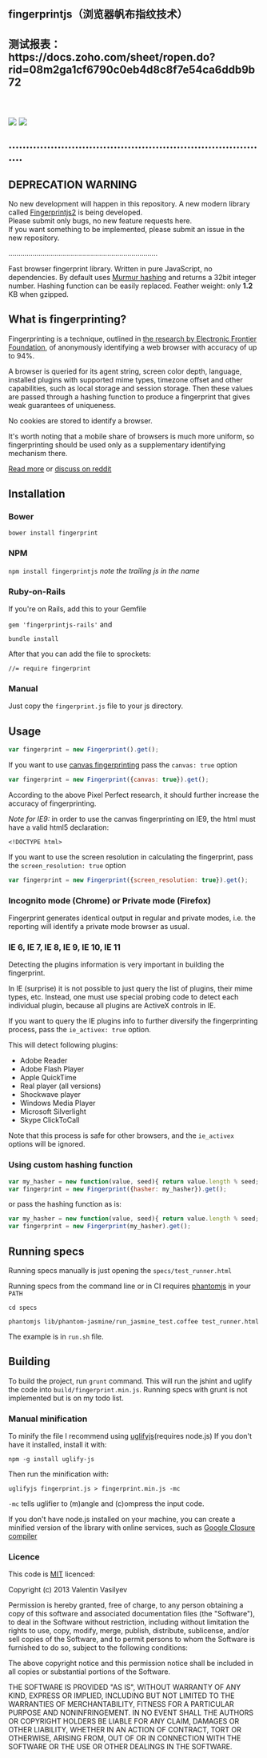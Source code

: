 <p align="center">
<h2>fingerprintjs（浏览器帆布指纹技术）</h2>
<h2>测试报表：https://docs.zoho.com/sheet/ropen.do?rid=08m2ga1cf6790c0eb4d8c8f7e54ca6ddb9b72<h2>
<br/>
<a href="https://travis-ci.org/Valve/fingerprintjs"><img src="http://img.shields.io/travis/Valve/fingerprintjs/master.svg?style=flat" /></a>
<a href="https://gitter.im/Valve/fingerprintjs"><img src="https://badges.gitter.im/Valve/fingerprintjs.png"/></a>
</p>

...........................................................................
## DEPRECATION WARNING                                                     
No new development will happen in this repository. A new modern library   
called [Fingerprintjs2](https://github.com/Valve/fingerprintjs2) is being developed.         
Please submit only bugs, no new feature requests here.                    
If you want something to be implemented, please submit an issue in the    
new repository.                                                           
                                                                          
..........................................................................

Fast browser fingerprint library. Written in pure JavaScript, no dependencies. 
By default uses [Murmur hashing][murmur] and returns a 32bit integer number.
Hashing function can be easily replaced.
Feather weight: only **1.2** KB when gzipped.

## What is fingerprinting?

Fingerprinting is a technique, outlined in [the research by Electronic Frontier Foundation][research], of
anonymously identifying a web browser with accuracy of up to 94%. 


A browser is queried for its agent string, screen color depth, language,
installed plugins with supported mime types, timezone offset and other capabilities, 
such as local storage and session storage. Then these values are passed through a hashing function
to produce a fingerprint that gives weak guarantees of uniqueness.

No cookies are stored to identify a browser.

It's worth noting that a mobile share of browsers is much more uniform, so fingerprinting should be used
only as a supplementary identifying mechanism there.

[Read more](http://valve.github.io/blog/2013/07/14/anonymous-browser-fingerprinting/)
or
[discuss on reddit](http://redd.it/1ic6ew)


## Installation

### Bower

`
bower install fingerprint
`

### NPM

`
npm install fingerprintjs
`
_note the trailing *js* in the name_

### Ruby-on-Rails

If you're on Rails, add this to your Gemfile

`
gem 'fingerprintjs-rails'
`
and 

`bundle install`

After that you can add the file to sprockets:

`
//= require fingerprint
`

### Manual

Just copy the `fingerprint.js` file to your js directory.

## Usage

```javascript
var fingerprint = new Fingerprint().get();
```

If you want to use [canvas fingerprinting][canvas_research] pass the `canvas: true` option
```javascript
var fingerprint = new Fingerprint({canvas: true}).get();
```
According to the above Pixel Perfect research, it should further increase the accuracy of
fingerprinting.

*Note for IE9:* in order to use the canvas fingerprinting on IE9, the html must have a valid
html5 declaration:

```
<!DOCTYPE html>
```


If you want to use the screen resolution in calculating the fingerprint,  pass the `screen_resolution: true` option
```javascript
var fingerprint = new Fingerprint({screen_resolution: true}).get();
```

### Incognito mode (Chrome) or Private mode (Firefox)

Fingerprint generates identical output in regular and private modes, i.e. the reporting will identify a private mode browser as usual.


### IE 6, IE 7, IE 8, IE 9, IE 10, IE 11

Detecting the plugins information is very important in building the fingerprint.

In IE (surprise) it is not possible to just query the list of plugins, their mime types, etc.
Instead, one must use special probing code to detect each individual plugin, because
all plugins are ActiveX controls in IE.

If you want to query the IE plugins info to further diversify the fingerprinting process, pass the `ie_activex: true` option.

This will detect following plugins:

- Adobe Reader
- Adobe Flash Player
- Apple QuickTime
- Real player (all versions)
- Shockwave player
- Windows Media Player
- Microsoft Silverlight
- Skype ClickToCall

Note that this process is safe for other browsers, and the `ie_activex` options will be ignored.


### Using custom hashing function

``` javascript
var my_hasher = new function(value, seed){ return value.length % seed; };
var fingerprint = new Fingerprint({hasher: my_hasher}).get();
```
or pass the hashing function as is:

``` javascript
var my_hasher = new function(value, seed){ return value.length % seed; };
var fingerprint = new Fingerprint(my_hasher).get();
```

## Running specs

Running specs manually is just opening the `specs/test_runner.html`


Running specs from the command line or in CI requires [phantomjs][phantomjs] in your `PATH`

```
cd specs

phantomjs lib/phantom-jasmine/run_jasmine_test.coffee test_runner.html
```

The example is in `run.sh` file.

## Building

To build the project, run `grunt` command. This will run the jshint and uglify the code into `build/fingerprint.min.js`.
Running specs with grunt is not implemented but is on my todo list.

### Manual minification

To minify the file I recommend using [uglifyjs][uglifyjs](requires node.js)
If you don't have it installed, install it with:

```
npm -g install uglify-js
```

Then run the minification with:

```
uglifyjs fingerprint.js > fingerprint.min.js -mc
```

`-mc` tells uglifier to (m)angle and (c)ompress the input code.

If you don't have node.js installed on your machine, you can create a minified version of the library with
online services, such as [Google Closure compiler][closure]


### Licence

This code is [MIT][mit] licenced:

Copyright (c) 2013 Valentin Vasilyev

Permission is hereby granted, free of charge, to any person obtaining a copy of this software and associated documentation files (the "Software"), to deal in the Software without restriction, including without limitation the rights to use, copy, modify, merge, publish, distribute, sublicense, and/or sell copies of the Software, and to permit persons to whom the Software is furnished to do so, subject to the following conditions:

The above copyright notice and this permission notice shall be included in all copies or substantial portions of the Software.

THE SOFTWARE IS PROVIDED "AS IS", WITHOUT WARRANTY OF ANY KIND, EXPRESS OR IMPLIED, INCLUDING BUT NOT LIMITED TO THE WARRANTIES OF MERCHANTABILITY, FITNESS FOR A PARTICULAR PURPOSE AND NONINFRINGEMENT. IN NO EVENT SHALL THE AUTHORS OR COPYRIGHT HOLDERS BE LIABLE FOR ANY CLAIM, DAMAGES OR OTHER LIABILITY, WHETHER IN AN ACTION OF CONTRACT, TORT OR OTHERWISE, ARISING FROM, OUT OF OR IN CONNECTION WITH THE SOFTWARE OR THE USE OR OTHER DEALINGS IN THE SOFTWARE.

[mit]: http://www.opensource.org/licenses/mit-license.php
[murmur]: http://en.wikipedia.org/wiki/MurmurHash
[research]: https://panopticlick.eff.org/browser-uniqueness.pdf
[phantomjs]: http://phantomjs.org/
[uglifyjs]: https://github.com/mishoo/UglifyJS
[closure]: http://closure-compiler.appspot.com
[canvas_research]: http://cseweb.ucsd.edu/~hovav/dist/canvas.pdf
